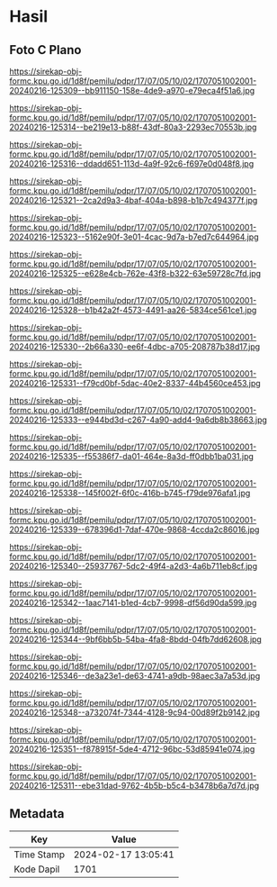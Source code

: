 # Hasil

## Foto C Plano

https://sirekap-obj-formc.kpu.go.id/1d8f/pemilu/pdpr/17/07/05/10/02/1707051002001-20240216-125309--bb911150-158e-4de9-a970-e79eca4f51a6.jpg

https://sirekap-obj-formc.kpu.go.id/1d8f/pemilu/pdpr/17/07/05/10/02/1707051002001-20240216-125314--be219e13-b88f-43df-80a3-2293ec70553b.jpg

https://sirekap-obj-formc.kpu.go.id/1d8f/pemilu/pdpr/17/07/05/10/02/1707051002001-20240216-125316--ddadd651-113d-4a9f-92c6-f697e0d048f8.jpg

https://sirekap-obj-formc.kpu.go.id/1d8f/pemilu/pdpr/17/07/05/10/02/1707051002001-20240216-125321--2ca2d9a3-4baf-404a-b898-b1b7c494377f.jpg

https://sirekap-obj-formc.kpu.go.id/1d8f/pemilu/pdpr/17/07/05/10/02/1707051002001-20240216-125323--5162e90f-3e01-4cac-9d7a-b7ed7c644964.jpg

https://sirekap-obj-formc.kpu.go.id/1d8f/pemilu/pdpr/17/07/05/10/02/1707051002001-20240216-125325--e628e4cb-762e-43f8-b322-63e59728c7fd.jpg

https://sirekap-obj-formc.kpu.go.id/1d8f/pemilu/pdpr/17/07/05/10/02/1707051002001-20240216-125328--b1b42a2f-4573-4491-aa26-5834ce561ce1.jpg

https://sirekap-obj-formc.kpu.go.id/1d8f/pemilu/pdpr/17/07/05/10/02/1707051002001-20240216-125330--2b66a330-ee6f-4dbc-a705-208787b38d17.jpg

https://sirekap-obj-formc.kpu.go.id/1d8f/pemilu/pdpr/17/07/05/10/02/1707051002001-20240216-125331--f79cd0bf-5dac-40e2-8337-44b4560ce453.jpg

https://sirekap-obj-formc.kpu.go.id/1d8f/pemilu/pdpr/17/07/05/10/02/1707051002001-20240216-125333--e944bd3d-c267-4a90-add4-9a6db8b38663.jpg

https://sirekap-obj-formc.kpu.go.id/1d8f/pemilu/pdpr/17/07/05/10/02/1707051002001-20240216-125335--f55386f7-da01-464e-8a3d-ff0dbb1ba031.jpg

https://sirekap-obj-formc.kpu.go.id/1d8f/pemilu/pdpr/17/07/05/10/02/1707051002001-20240216-125338--145f002f-6f0c-416b-b745-f79de976afa1.jpg

https://sirekap-obj-formc.kpu.go.id/1d8f/pemilu/pdpr/17/07/05/10/02/1707051002001-20240216-125339--678396d1-7daf-470e-9868-4ccda2c86016.jpg

https://sirekap-obj-formc.kpu.go.id/1d8f/pemilu/pdpr/17/07/05/10/02/1707051002001-20240216-125340--25937767-5dc2-49f4-a2d3-4a6b711eb8cf.jpg

https://sirekap-obj-formc.kpu.go.id/1d8f/pemilu/pdpr/17/07/05/10/02/1707051002001-20240216-125342--1aac7141-b1ed-4cb7-9998-df56d90da599.jpg

https://sirekap-obj-formc.kpu.go.id/1d8f/pemilu/pdpr/17/07/05/10/02/1707051002001-20240216-125344--9bf6bb5b-54ba-4fa8-8bdd-04fb7dd62608.jpg

https://sirekap-obj-formc.kpu.go.id/1d8f/pemilu/pdpr/17/07/05/10/02/1707051002001-20240216-125346--de3a23e1-de63-4741-a9db-98aec3a7a53d.jpg

https://sirekap-obj-formc.kpu.go.id/1d8f/pemilu/pdpr/17/07/05/10/02/1707051002001-20240216-125348--a732074f-7344-4128-9c94-00d89f2b9142.jpg

https://sirekap-obj-formc.kpu.go.id/1d8f/pemilu/pdpr/17/07/05/10/02/1707051002001-20240216-125351--f878915f-5de4-4712-96bc-53d85941e074.jpg

https://sirekap-obj-formc.kpu.go.id/1d8f/pemilu/pdpr/17/07/05/10/02/1707051002001-20240216-125311--ebe31dad-9762-4b5b-b5c4-b3478b6a7d7d.jpg


## Metadata

| Key        | Value               |
| ---------- | ------------------- |
| Time Stamp | 2024-02-17 13:05:41 |
| Kode Dapil | 1701                |



